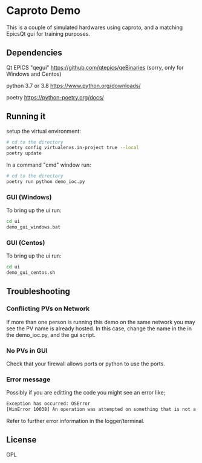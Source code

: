 # Caproto Demo

This is a couple of simulated hardwares using caproto, and a matching EpicsQt gui for training purposes.

## Dependencies

Qt EPICS "qegui"
<https://github.com/qtepics/qeBinaries>
(sorry, only for Windows and Centos)

python 3.7 or 3.8
<https://www.python.org/downloads/>

poetry
<https://python-poetry.org/docs/>


## Running it

setup the virtual environment:

```bash
# cd to the directory
poetry config virtualenvs.in-project true --local
poetry update
```

In a command "cmd" window run:

```bash
# cd to the directory
poetry run python demo_ioc.py
```

### GUI (Windows)

To bring up the ui run:

```bat
cd ui
demo_gui_windows.bat
```

### GUI (Centos)

To bring up the ui run:

```bash
cd ui
demo_gui_centos.sh
```

## Troubleshooting

### Conflicting PVs on Network

If more than one person is running this demo on the same network you may see the PV name is already hosted. In this case, change the name in the in the demo_ioc.py, and the gui script.

### No PVs in GUI


Check that your firewall allows ports or python to use the ports.

### Error message

Possibly if you are editting the code you might see an error like;

```txt
Exception has occurred: OSError
[WinError 10038] An operation was attempted on something that is not a socket
```
Refer to further error information in the logger/terminal.

## License

GPL
